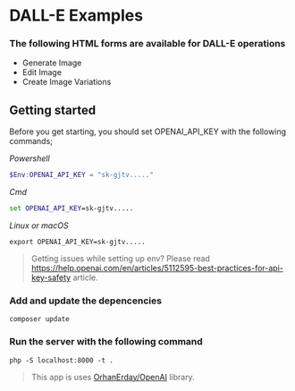 # DALL-E Examples

### The following HTML forms are available for DALL-E operations
* Generate Image
* Edit Image
* Create Image Variations

## Getting started 
Before you get starting, you should set OPENAI_API_KEY with the following commands;

_Powershell_
```powershell
$Env:OPENAI_API_KEY = "sk-gjtv....."
```

_Cmd_
```cmd
set OPENAI_API_KEY=sk-gjtv.....
```

_Linux or macOS_
```shell
export OPENAI_API_KEY=sk-gjtv.....
```
> Getting issues while setting up env? Please read https://help.openai.com/en/articles/5112595-best-practices-for-api-key-safety article.

### Add and update the depencencies 

```shell
composer update
```

### Run the server with the following command

```shell
php -S localhost:8000 -t .
```

> This app is uses [OrhanErday/OpenAI](https://github.com/orhanerday/open-ai) library.